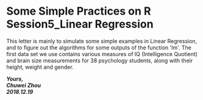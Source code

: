 # Some Simple Practices on R Session5_Linear Regression              
This letter is mainly to simulate some simple examples in Linear Regression, and to figure out the algorithms for some outputs of the function 'lm'. The first data set we use contains various measures of IQ (Intelligence Quotient) and brain size measurements for 38 psychology students, along with their height, weight and gender.     
       




                    
**_Yours,_**                         
**_Chuwei Zhou_**                 
**_2018.12.19_**                     
 

       
